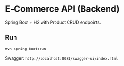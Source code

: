 # E‑Commerce API (Backend)
Spring Boot + H2 with Product CRUD endpoints.

## Run
```bash
mvn spring-boot:run
```
Swagger: `http://localhost:8081/swagger-ui/index.html`
